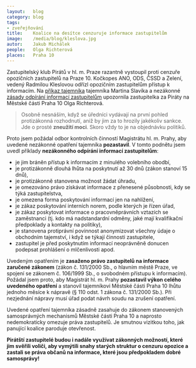 ```yaml
---
layout:   blog
category: blog
tags:
- zveřejňování
title:    Koalice na desítce cenzuruje informace zastupitelům
image:    /media/blog/kleslova.jpg
autor:    Jakub Michálek
people:   Olga Richterová
places:   Praha 10
---
```


Zastupitelský klub Pirátů v hl. m. Praze razantně vystoupil proti cenzuře
opozičních zastupitelů na Praze 10. Kočkopes ANO, ODS, ČSSD a Zelení, vedený
Radmilou Kleslovou odřízl
opozičním zastupitelům přístup k informacím. Na [příkaz tajemníka](/assets/static/poskytovani-informaci/praha10/prikaz.pdf)
tajemníka Martina Slavíka
a nezákonné [zásady odpírání informací zastupitelům](/assets/static/poskytovani-informaci/praha10/zasady.docx)
upozornila zastupitelka za Piráty na Městské části Praha 10 Olga Richterová.

> Osobně nesnáším, když se úředníci vydávají na první pohled protizákonná rozhodnutí,
aniž by jim za to hrozily jakékoliv sankce. Jde o prosté **zneužití moci**. Skoro vždy to
je na objednávku politiků.

Proto jsem požádal odbor kontrolních činností
Magistrátu hl. m. Prahy, aby uvedené nezákonné opatření
tajemníka **pozastavil**. V tomto podnětu jsem uvedl příklady **nezákonného odpírání
informací zastupitelům**:

*    je jim bráněn přístup k informacím z minulého volebního obodbí,
*    je protizákonně dlouhá lhůta na poskytnutí až 30 dnů (zákon stanoví 15 dnů),
*    je protizákonně stanovena možnost žádat úhradu,
*    je omezováno právo získávat informace z přenesené působnosti, kdy se týká zastupitelstva,
*    je omezena forma poskytování informací jen na nahlížení,
*    je zákaz poskytování interních norem, podle kterých je řízen úřad,
*    je zákaz poskytovat informace o pracovněprávních vztazích se zaměstnanci
     (tj. kdo má nadstandardní odměny, jaké mají kvalifikační předpoklady a kontakty na politiky),
*    je stanovena protiprávní povinnost anonymizovat všechny údaje o
     obchodním tajemství, i když se týkají činnosti zastupitele,
*    zastupitel je před poskytnutím informací neoprávněně donucen podepsat
     prohlášení o mlčenlivosti apod.

Uvedeným opatřením je **zasaženo právo zastupitelů na informace zaručené zákonem**
(zákon č. 131/2000 Sb., o hlavním městě Praze, ve spojení se zákonem č. 106/1999 Sb., o svobodném přístupu
k informacím). Požádal jsem proto, aby Magistrát hl. m. Prahy
**pozastavil výkon celého uvedeného opatření** a stanovil tajemníkovi Městské části Praha 10 lhůtu jednoho měsíce
k nápravě (§ 110 odst. 1 zákona č. 131/2000 Sb.).
Při nezjednání nápravy musí úřad podat návrh soudu na zrušení opatření.

Uvedené opatření tajemníka zásadně zasahuje do zákonem stanovených samosprávných
mechanismů Městské části Praha 10 a naprosto nedemokraticky omezuje práva
zastupitelů. Je smutnou vizitkou toho, jak panující koalice paroduje otevřenost.

**Pirátští zastupitelé budou i nadále využívat zákonných možností, které jim
svěřili voliči, aby vymýtili snahy starých struktur o cenzuru opozice a
zastali se práva občanů na informace, které jsou předpokladem dobré samosprávy!**
